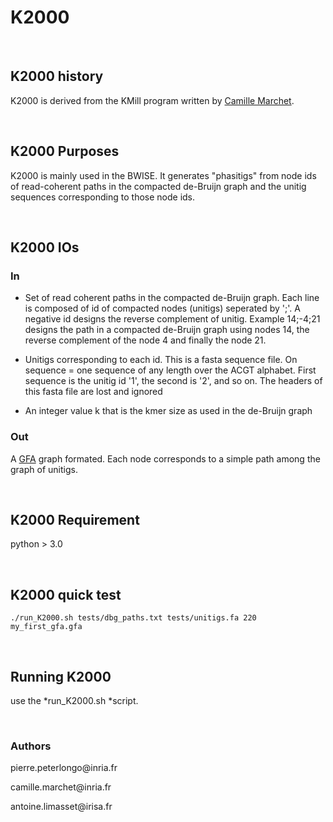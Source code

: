 K2000
=====

 

K2000 history
-------------

K2000 is derived from the KMill program written by [Camille
Marchet](http://people.rennes.inria.fr/Camille.Marchet/).

 

K2000 Purposes
--------------

K2000 is mainly used in the BWISE. It generates "phasitigs" from node ids of
read-coherent paths in the compacted de-Bruijn graph and the unitig sequences
corresponding to those node ids.

 

K2000 IOs
---------

### In

-   Set of read coherent paths in the compacted de-Bruijn graph. Each line is
    composed of id of compacted nodes (unitigs) seperated by ';'. A negative id
    designs the reverse complement of unitig. Example 14;-4;21 designs the path
    in a compacted de-Bruijn graph using nodes 14, the reverse complement of the
    node 4 and finally the node 21.

-   Unitigs corresponding to each id. This is a fasta sequence file. On sequence
    = one sequence of any length over the ACGT alphabet. First sequence is the
    unitig id '1', the second is '2', and so on. The headers of this fasta file
    are lost and ignored

-   An integer value k that is the kmer size as used in the de-Bruijn graph

### Out

A [GFA](https://github.com/GFA-spec/) graph formated. Each node corresponds to a
simple path among the graph of unitigs.

 

K2000 Requirement
-----------------

python \> 3.0

 

K2000 quick test
----------------

~~~~~~~~~~~~~~~~~~~~~~~~~~~~~~~~~~~~~~~~~~~~~~~~~~~~~~~~~~~~~~~~~~~~~~~~~~~~~~~~
./run_K2000.sh tests/dbg_paths.txt tests/unitigs.fa 220 my_first_gfa.gfa
~~~~~~~~~~~~~~~~~~~~~~~~~~~~~~~~~~~~~~~~~~~~~~~~~~~~~~~~~~~~~~~~~~~~~~~~~~~~~~~~

 

Running K2000
-------------

use the *run_K2000.sh *script.

 

### Authors

pierre.peterlongo\@inria.fr

camille.marchet\@inria.fr

antoine.limasset\@irisa.fr

 

 
